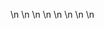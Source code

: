 

















































\n
\n
\n
\n
\n
\n
\n
\n






























































































































































































































































